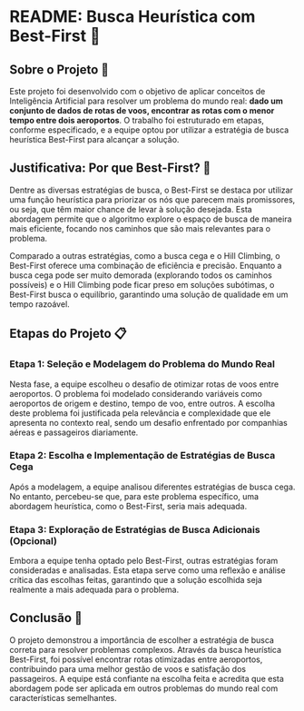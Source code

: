 # README: Busca Heurística com Best-First 🚀

## Sobre o Projeto 📌

Este projeto foi desenvolvido com o objetivo de aplicar conceitos de Inteligência Artificial para resolver um problema do mundo real: **dado um conjunto de dados de rotas de voos, encontrar as rotas com o menor tempo entre dois aeroportos**. O trabalho foi estruturado em etapas, conforme especificado, e a equipe optou por utilizar a estratégia de busca heurística Best-First para alcançar a solução.

## Justificativa: Por que Best-First? 🤔

Dentre as diversas estratégias de busca, o Best-First se destaca por utilizar uma função heurística para priorizar os nós que parecem mais promissores, ou seja, que têm maior chance de levar à solução desejada. Esta abordagem permite que o algoritmo explore o espaço de busca de maneira mais eficiente, focando nos caminhos que são mais relevantes para o problema.

Comparado a outras estratégias, como a busca cega e o Hill Climbing, o Best-First oferece uma combinação de eficiência e precisão. Enquanto a busca cega pode ser muito demorada (explorando todos os caminhos possíveis) e o Hill Climbing pode ficar preso em soluções subótimas, o Best-First busca o equilíbrio, garantindo uma solução de qualidade em um tempo razoável.

## Etapas do Projeto 📋

### Etapa 1: Seleção e Modelagem do Problema do Mundo Real

Nesta fase, a equipe escolheu o desafio de otimizar rotas de voos entre aeroportos. O problema foi modelado considerando variáveis como aeroportos de origem e destino, tempo de voo, entre outros. A escolha deste problema foi justificada pela relevância e complexidade que ele apresenta no contexto real, sendo um desafio enfrentado por companhias aéreas e passageiros diariamente.

### Etapa 2: Escolha e Implementação de Estratégias de Busca Cega

Após a modelagem, a equipe analisou diferentes estratégias de busca cega. No entanto, percebeu-se que, para este problema específico, uma abordagem heurística, como o Best-First, seria mais adequada.

### Etapa 3: Exploração de Estratégias de Busca Adicionais (Opcional)

Embora a equipe tenha optado pelo Best-First, outras estratégias foram consideradas e analisadas. Esta etapa serve como uma reflexão e análise crítica das escolhas feitas, garantindo que a solução escolhida seja realmente a mais adequada para o problema.

## Conclusão 🎯

O projeto demonstrou a importância de escolher a estratégia de busca correta para resolver problemas complexos. Através da busca heurística Best-First, foi possível encontrar rotas otimizadas entre aeroportos, contribuindo para uma melhor gestão de voos e satisfação dos passageiros. A equipe está confiante na escolha feita e acredita que esta abordagem pode ser aplicada em outros problemas do mundo real com características semelhantes.

